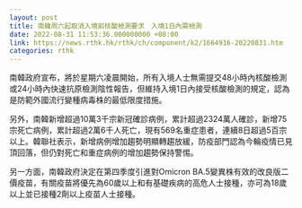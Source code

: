 ```yaml
---
layout: post
title: 南韓周六起取消入境前核酸檢測要求　入境1日內需檢測
date: 2022-08-31 11:53:36.000000000 +08:00
link: https://news.rthk.hk/rthk/ch/component/k2/1664916-20220831.htm
categories: rthk
---
```


南韓政府宣布，將於星期六凌晨開始，所有入境人士無需提交48小時內核酸檢測或24小時內快速抗原檢測陰性報告，但維持入境1日內接受核酸檢測的規定，認為是防範外國流行變種病毒株的最低限度措施。

另外，南韓新增超過10萬3千宗新冠確診病例，累計超過2324萬人確診，新增75宗死亡病例，累計超過2萬6千人死亡，現有569名重症患者，連續8日超過5百宗以上。韓聯社表示，新增病例增加趨勢明顯轉趨放緩，防疫部門認為今輪疫情已見頂回落，但仍對死亡和重症病例的增加趨勢保持警惕。

另一方面，南韓政府決定在第四季度引進對Omicron BA.5變異株有效的改良版二價疫苗，有關疫苗將優先為60歲以上和有基礎疾病的高危人士接種，亦可為18歲以上並已接種2劑以上疫苗人士接種。
